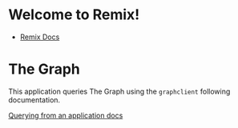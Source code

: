 # Welcome to Remix!

- [Remix Docs](https://remix.run/docs)

# The Graph

This application queries The Graph using the `graphclient` following documentation.

[Querying from an application docs](https://thegraph.com/docs/en/querying/querying-from-an-application/)
